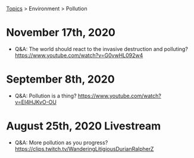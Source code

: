 [Topics](../../topics.md) > Environment > Pollution

# November 17th, 2020
* Q&A: The world should react to the invasive destruction and polluting? https://www.youtube.com/watch?v=G0vwHL092w4

# September 8th, 2020
* Q&A: Pollution is a thing? https://www.youtube.com/watch?v=EI4HJKvO-OU

# August 25th, 2020 Livestream
* Q&A: More pollution as you progress? https://clips.twitch.tv/WanderingLitigiousDurianRalpherZ
